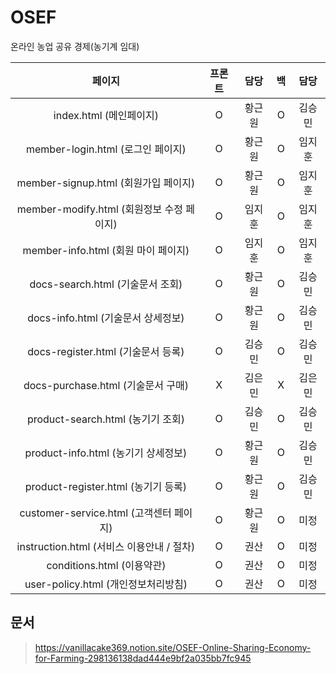 # OSEF
 온라인 농업 공유 경제(농기계 임대)

|페이지|프론트|담당|백|담당|
|:---:|:---:|:---:|:---:|:---:|
|index.html (메인페이지)|O|황근원|O|김승민|
|member-login.html (로그인 페이지)|O|황근원|O|임지훈|
|member-signup.html (회원가입 페이지)|O|황근원|O|임지훈|
|member-modify.html (회원정보 수정 페이지)|O|임지훈|O|임지훈|
|member-info.html (회원 마이 페이지)|O|임지훈|O|임지훈|
|docs-search.html (기술문서 조회)|O|황근원|O|김승민|
|docs-info.html (기술문서 상세정보)|O|황근원|O|김승민|
|docs-register.html (기술문서 등록)|O|김승민|O|김승민|
|docs-purchase.html (기술문서 구매)|X|김은민|X|김은민|
|product-search.html (농기기 조회)|O|김승민|O|김승민|
|product-info.html (농기기 상세정보)|O|황근원|O|김승민|
|product-register.html (농기기 등록)|O|황근원|O|김승민|
|customer-service.html (고객센터 페이지)|O|황근원|O|미정|
|instruction.html (서비스 이용안내 / 절차)|O|권산|O|미정|
|conditions.html (이용약관)|O|권산|O|미정|
|user-policy.html (개인정보처리방침)|O|권산|O|미정|
  
  
  ## 문서
> https://vanillacake369.notion.site/OSEF-Online-Sharing-Economy-for-Farming-298136138dad444e9bf2a035bb7fc945  
